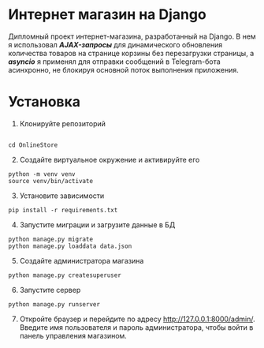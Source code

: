 # Интернет магазин на Django
Дипломный проект интернет-магазина, разработанный на Django.
В нем я использовал ***AJAX-запросы*** для динамического обновления количества товаров на странице корзины без перезагрузки страницы, а ***asyncio*** я применял для отправки сообщений в Telegram-бота асинхронно, не блокируя основной поток выполнения приложения.

# Установка

1. Клонируйте репозиторий
```

cd OnlineStore
```

2. Создайте виртуальное окружение и активируйте его
```
python -m venv venv
source venv/bin/activate
```
3. Установите зависимости
```
pip install -r requirements.txt
```

4. Запустите миграции и загрузите данные в БД
```
python manage.py migrate
python manage.py loaddata data.json
```
5. Создайте администратора магазина
```
python manage.py createsuperuser
```
6. Запустите сервер
```
python manage.py runserver
```
7. Откройте браузер и перейдите по адресу http://127.0.0.1:8000/admin/. Введите имя пользователя и пароль 
администратора, чтобы войти в панель управления магазином.